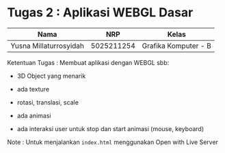 # Tugas 2 : Aplikasi WEBGL Dasar


| Nama                   | NRP        | Kelas     |
| ---                    | ---        | ----------|
| Yusna Millaturrosyidah | 5025211254 |Grafika Komputer - B |

Ketentuan Tugas : 
Membuat aplikasi dengan WEBGL sbb:

- 3D Object yang menarik

- ada texture

- rotasi, translasi, scale

- ada animasi

- ada interaksi user untuk stop dan start animasi (mouse, keyboard)

Note : Untuk menjalankan `index.html` menggunakan Open with Live Server
